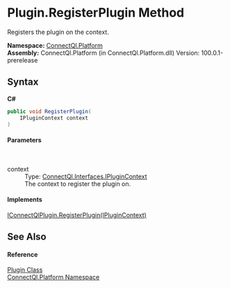# Plugin.RegisterPlugin Method 
 

Registers the plugin on the context.

**Namespace:**&nbsp;<a href="N_ConnectQl_Platform">ConnectQl.Platform</a><br />**Assembly:**&nbsp;ConnectQl.Platform (in ConnectQl.Platform.dll) Version: 100.0.1-prerelease

## Syntax

**C#**<br />
``` C#
public void RegisterPlugin(
	IPluginContext context
)
```


#### Parameters
&nbsp;<dl><dt>context</dt><dd>Type: <a href="T_ConnectQl_Interfaces_IPluginContext">ConnectQl.Interfaces.IPluginContext</a><br />The context to register the plugin on.</dd></dl>

#### Implements
<a href="M_ConnectQl_Interfaces_IConnectQlPlugin_RegisterPlugin">IConnectQlPlugin.RegisterPlugin(IPluginContext)</a><br />

## See Also


#### Reference
<a href="T_ConnectQl_Platform_Plugin">Plugin Class</a><br /><a href="N_ConnectQl_Platform">ConnectQl.Platform Namespace</a><br />